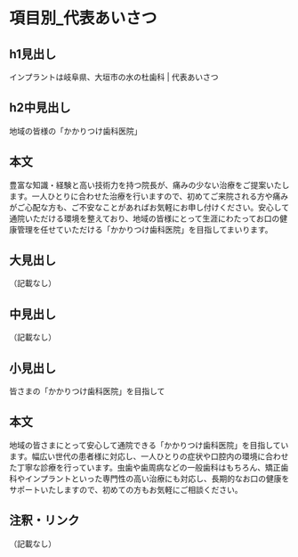 # 項目別_代表あいさつ

## h1見出し
インプラントは岐阜県、大垣市の水の杜歯科 | 代表あいさつ

## h2中見出し
地域の皆様の「かかりつけ歯科医院」

## 本文
豊富な知識・経験と高い技術力を持つ院長が、痛みの少ない治療をご提案いたします。一人ひとりに合わせた治療を行いますので、初めてご来院される方や痛みがご心配な方も、ご不安なことがあればお気軽にお申し付けください。安心して通院いただける環境を整えており、地域の皆様にとって生涯にわたってお口の健康管理を任せていただける「かかりつけ歯科医院」を目指してまいります。

## 大見出し
（記載なし）

## 中見出し
（記載なし）

## 小見出し
皆さまの「かかりつけ歯科医院」を目指して

## 本文
地域の皆さまにとって安心して通院できる「かかりつけ歯科医院」を目指しています。幅広い世代の患者様に対応し、一人ひとりの症状や口腔内の環境に合わせた丁寧な診療を行っています。虫歯や歯周病などの一般歯科はもちろん、矯正歯科やインプラントといった専門性の高い治療にも対応し、長期的なお口の健康をサポートいたしますので、初めての方もお気軽にご相談ください。

## 注釈・リンク
（記載なし）

